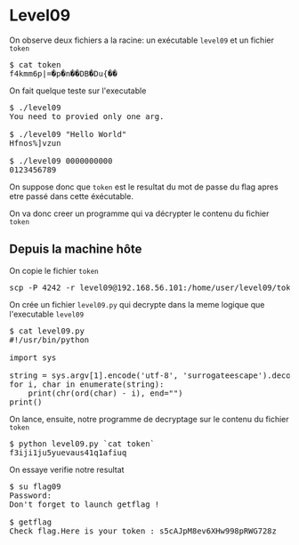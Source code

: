 # Level09

On observe deux fichiers a la racine: un exécutable <code>level09</code> et un fichier <code>token</code>

<pre>$ cat token
f4kmm6p|=�p�n��DB�Du{��</pre>

On fait quelque teste sur l'executable

<pre>$ ./level09
You need to provied only one arg.

$ ./level09 "Hello World"
Hfnos%]vzun

$ ./level09 0000000000
0123456789</pre>

On suppose donc que <code>token</code> est le resultat du mot de passe du flag apres etre passé dans cette éxécutable.

On va donc creer un programme qui va décrypter le contenu du fichier <code>token</code>

## Depuis la machine hôte

On copie le fichier <code>token</code>

<pre>scp -P 4242 -r level09@192.168.56.101:/home/user/level09/token</pre>

On crée un fichier <code>level09.py</code> qui decrypte dans la meme logique que l'executable <code>level09</code>

<pre>$ cat level09.py
#!/usr/bin/python

import sys

string = sys.argv[1].encode('utf-8', 'surrogateescape').decode('ISO-8859-1')
for i, char in enumerate(string):
	print(chr(ord(char) - i), end="")
print()
</pre>

On lance, ensuite, notre programme de decryptage sur le contenu du fichier <code>token</code>

<pre>$ python level09.py `cat token`
f3iji1ju5yuevaus41q1afiuq</pre>

On essaye verifie notre resultat

<pre>$ su flag09
Password:
Don't forget to launch getflag !

$ getflag
Check flag.Here is your token : s5cAJpM8ev6XHw998pRWG728z
</pre>
